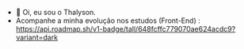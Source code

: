 - 👋 Oi, eu sou o Thalyson.
- Acompanhe a minha evolução nos estudos (Front-End) : https://api.roadmap.sh/v1-badge/tall/648fcffc779070ae624acdc9?variant=dark


